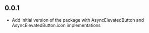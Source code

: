 ## 0.0.1

* Add initial version of the package with AsyncElevatedButton and AsyncElevatedButton.icon implementations